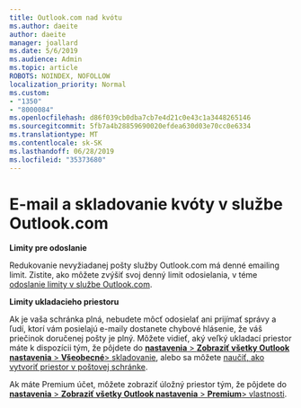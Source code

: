 ```yaml
---
title: Outlook.com nad kvótu
ms.author: daeite
author: daeite
manager: joallard
ms.date: 5/6/2019
ms.audience: Admin
ms.topic: article
ROBOTS: NOINDEX, NOFOLLOW
localization_priority: Normal
ms.custom:
- "1350"
- "8000084"
ms.openlocfilehash: d86f039cb0dba7cb7e4d21c0e43c1a3448265146
ms.sourcegitcommit: 5fb7a4b28859690020efdea630d03e70cc0e6334
ms.translationtype: MT
ms.contentlocale: sk-SK
ms.lasthandoff: 06/28/2019
ms.locfileid: "35373680"
---
```

# <a name="email-and-storage-quota-in-outlookcom"></a>E-mail a skladovanie kvóty v službe Outlook.com

**Limity pre odoslanie**

Redukovanie nevyžiadanej pošty služby Outlook.com má denné emailing limit. Zistite, ako môžete zvýšiť svoj denný limit odosielania, v téme [odoslanie limity v službe Outlook.com](https://support.office.com/article/279ee200-594c-40f0-9ec8-bb6af7735c2e).

**Limity ukladacieho priestoru**

Ak je vaša schránka plná, nebudete môcť odosielať ani prijímať správy a ľudí, ktorí vám posielajú e-maily dostanete chybové hlásenie, že váš priečinok doručenej pošty je plný. Môžete vidieť, aký veľký ukladací priestor máte k dispozícii tým, že pôjdete do [ **nastavenia** > **Zobraziť všetky Outlook nastavenia** > **Všeobecné**> skladovanie](https://outlook.live.com/mail/options/general/storage), alebo sa môžete [naučiť, ako vytvoriť priestor v poštovej schránke](https://support.office.com/article/7ac99134-69e5-4619-ac0b-2d313bba5e9e).

Ak máte Premium účet, môžete zobraziť úložný priestor tým, že pôjdete do [ **nastavenia** > **Zobraziť všetky Outlook nastavenia** > **Premium**> vlastnosti](https://outlook.live.com/mail/options/premium/features).